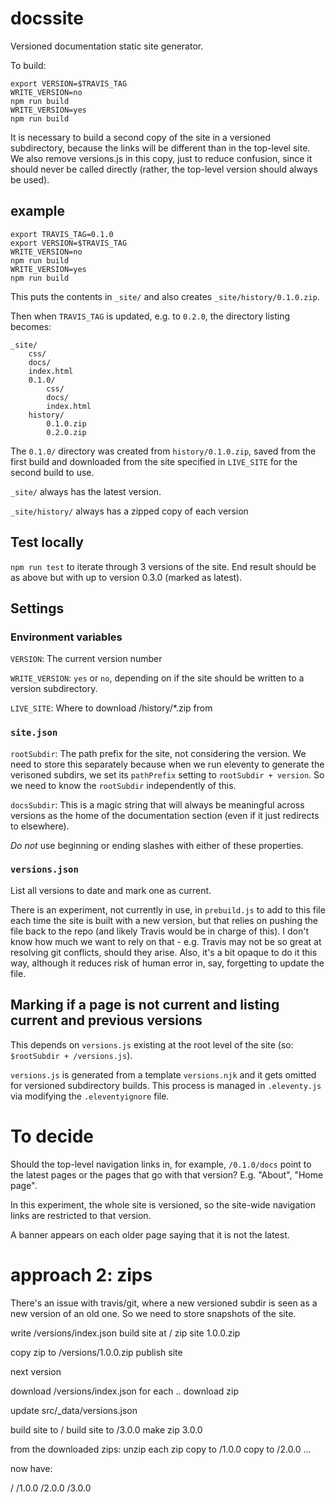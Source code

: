 # docssite
Versioned documentation static site generator.

To build:

```
export VERSION=$TRAVIS_TAG
WRITE_VERSION=no
npm run build
WRITE_VERSION=yes
npm run build
```

It is necessary to build a second copy of the site in a versioned subdirectory, because the links will be different than in the top-level site. We also remove versions.js in this copy, just to reduce confusion, since it should never be called directly (rather, the top-level version should always be used).

## example

```
export TRAVIS_TAG=0.1.0
export VERSION=$TRAVIS_TAG
WRITE_VERSION=no
npm run build
WRITE_VERSION=yes
npm run build
```

This puts the contents in `_site/` and also creates `_site/history/0.1.0.zip`. 

Then when `TRAVIS_TAG` is updated, e.g. to `0.2.0`, the directory listing becomes:

```
_site/
    css/
    docs/
    index.html
    0.1.0/
        css/
        docs/
        index.html
    history/
        0.1.0.zip
        0.2.0.zip
```

The `0.1.0/` directory was created from `history/0.1.0.zip`, saved from the first build and downloaded from the site specified in `LIVE_SITE` for the second build to use.

`_site/` always has the latest version. 

`_site/history/` always has a zipped copy of each version

## Test locally

`npm run test` to iterate through 3 versions of the site. End result should be as above but with up to version 0.3.0 (marked as latest).

## Settings

### Environment variables

`VERSION`: The current version number

`WRITE_VERSION`: `yes` or `no`, depending on if the site should be written to a version subdirectory.

`LIVE_SITE`: Where to download /history/*.zip from

### `site.json`

`rootSubdir`: The path prefix for the site, not considering the version. We need to store this separately because when we run eleventy to generate the verisoned subdirs, we set its `pathPrefix` setting to `rootSubdir + version`. So we need to know the `rootSubdir` independently of this.

`docsSubdir`: This is a magic string that will always be meaningful across versions as the home of the documentation section (even if it just redirects to elsewhere).

*Do not* use beginning or ending slashes with either of these properties.

### `versions.json`

List all versions to date and mark one as current.

There is an experiment, not currently in use, in `prebuild.js` to add to this file each time the site is built with a new version, but that relies on pushing the file back to the repo (and likely Travis would be in charge of this). I don't know how much we want to rely on that - e.g. Travis may not be so great at resolving git conflicts, should they arise. Also, it's a bit opaque to do it this way, although it reduces risk of human error in, say, forgetting to update the file.

## Marking if a page is not current and listing current and previous versions

This depends on `versions.js` existing at the root level of the site (so: `$rootSubdir + /versions.js`). 

`versions.js` is generated from a template `versions.njk` and it gets omitted for versioned subdirectory builds. This process is managed in `.eleventy.js` via modifying the `.eleventyignore` file. 

# To decide

Should the top-level navigation links in, for example, `/0.1.0/docs` point to the latest pages or the pages that go with that version? E.g. "About", "Home page". 

In this experiment, the whole site is versioned, so the site-wide navigation links are restricted to that version.

A banner appears on each older page saying that it is not the latest.


# approach 2: zips

There's an issue with travis/git, where a new versioned subdir is seen as a new version of an old one. 
So we need to store snapshots of the site.

write /versions/index.json
build site at /
zip site 1.0.0.zip

copy zip to /versions/1.0.0.zip
publish site

next version

download /versions/index.json
for each .. download zip

update src/_data/versions.json

build site to /
build site to /3.0.0
make zip 3.0.0

from the downloaded zips:
unzip each zip
copy to /1.0.0
copy to /2.0.0
...


now have:

/
/1.0.0
/2.0.0
/3.0.0